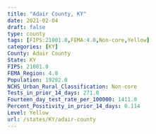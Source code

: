 ```yaml
---
title: "Adair County, KY"
date: 2021-02-04
draft: false
type: county
tags: [FIPS:21001.0,FEMA:4.0,Non-core,Yellow]
categories: [KY]
County: Adair County
State: KY
FIPS: 21001.0
FEMA_Region: 4.0
Population: 19202.0
NCHS_Urban_Rural_Classification: Non-core
Tests_in_prior_14_days: 271.0
Fourteen_day_test_rate_per_100000: 1411.0
Percent_Positivity_in_prior_14_days: 0.114
Level: Yellow
url: /states/KY/adair-county
---
```



